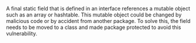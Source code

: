 A final static field that is defined in an interface references a mutable object such as an array or hashtable. This mutable object could be changed by malicious code or by accident from another package. To solve this, the field needs to be moved to a class and made package protected to avoid this vulnerability.